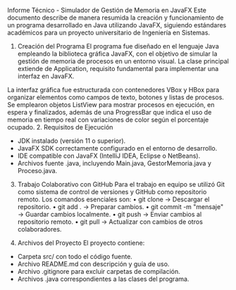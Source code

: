 Informe Técnico - Simulador de Gestión de Memoria en JavaFX
Este documento describe de manera resumida la creación y funcionamiento de un programa desarrollado en Java utilizando JavaFX, siguiendo estándares académicos para un proyecto universitario de Ingeniería en Sistemas.
1. Creación del Programa
El programa fue diseñado en el lenguaje Java empleando la biblioteca gráfica JavaFX, con el objetivo de simular la gestión de memoria de procesos en un entorno visual. La clase principal extiende de Application, requisito fundamental para implementar una interfaz en JavaFX.

La interfaz gráfica fue estructurada con contenedores VBox y HBox para organizar elementos como campos de texto, botones y listas de procesos. Se emplearon objetos ListView para mostrar procesos en ejecución, en espera y finalizados, además de una ProgressBar que indica el uso de memoria en tiempo real con variaciones de color según el porcentaje ocupado.
2. Requisitos de Ejecución
- JDK instalado (versión 11 o superior).
- JavaFX SDK correctamente configurado en el entorno de desarrollo.
- IDE compatible con JavaFX (IntelliJ IDEA, Eclipse o NetBeans).
- Archivos fuente .java, incluyendo Main.java, GestorMemoria.java y Proceso.java.
3. Trabajo Colaborativo con GitHub
Para el trabajo en equipo se utilizó Git como sistema de control de versiones y GitHub como repositorio remoto. Los comandos esenciales son:
• git clone <URL> → Descargar el repositorio.
• git add . → Preparar cambios.
• git commit -m "mensaje" → Guardar cambios localmente.
• git push → Enviar cambios al repositorio remoto.
• git pull → Actualizar con cambios de otros colaboradores.

4. Archivos del Proyecto
El proyecto contiene:
- Carpeta src/ con todo el código fuente.
- Archivo README.md con descripción y guía de uso.
- Archivo .gitignore para excluir carpetas de compilación.
- Archivos .java correspondientes a las clases del programa.

